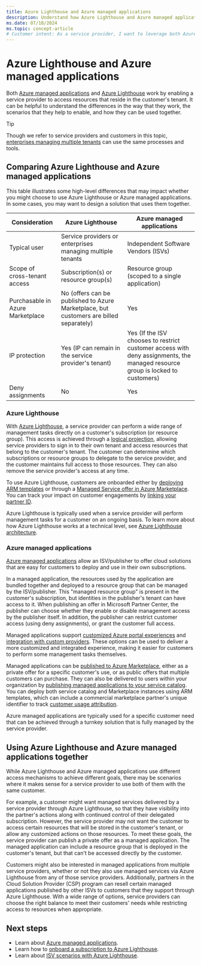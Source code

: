```yaml
---
title: Azure Lighthouse and Azure managed applications
description: Understand how Azure Lighthouse and Azure managed applications can be used together.
ms.date: 07/10/2024
ms.topic: concept-article
# Customer intent: As a service provider, I want to leverage both Azure Lighthouse and Azure managed applications, so that I can efficiently manage customer resources while maintaining control and access permissions tailored to their specific needs.
---
```


# Azure Lighthouse and Azure managed applications

Both [Azure managed applications](/azure/azure-resource-manager/managed-applications/overview) and [Azure Lighthouse](../overview.md) work by enabling a service provider to access resources that reside in the customer's tenant. It can be helpful to understand the differences in the way that they work, the scenarios that they help to enable, and how they can be used together.

> [!TIP]
> Though we refer to service providers and customers in this topic, [enterprises managing multiple tenants](enterprise.md) can use the same processes and tools.

## Comparing Azure Lighthouse and Azure managed applications

This table illustrates some high-level differences that may impact whether you might choose to use Azure Lighthouse or Azure managed applications. In some cases, you may want to design a solution that uses them together.

|Consideration  |Azure Lighthouse  |Azure managed applications  |
|---------|---------|---------|
|Typical user     |Service providers or enterprises managing multiple tenants         |Independent Software Vendors (ISVs)         |
|Scope of cross-tenant access     |Subscription(s) or resource group(s)         |Resource group (scoped to a single application)         |
|Purchasable in Azure Marketplace     |No (offers can be published to Azure Marketplace, but customers are billed separately)        |Yes         |
|IP protection |Yes (IP can remain in the service provider's tenant) |Yes (If the ISV chooses to restrict customer access with deny assignments, the managed resource group is locked to customers) |
|Deny assignments     |No         |Yes        |

### Azure Lighthouse

With [Azure Lighthouse](../overview.md), a service provider can perform a wide range of management tasks directly on a customer's subscription (or resource group). This access is achieved through a [logical projection](architecture.md#logical-projection), allowing service providers to sign in to their own tenant and access resources that belong to the customer's tenant. The customer can determine which subscriptions or resource groups to delegate to the service provider, and the customer maintains full access to those resources. They can also remove the service provider's access at any time.

To use Azure Lighthouse, customers are onboarded either by [deploying ARM templates](../how-to/onboard-customer.md) or through a [Managed Service offer in Azure Marketplace](managed-services-offers.md). You can track your impact on customer engagements by [linking your partner ID](/azure/cost-management-billing/manage/link-partner-id).

Azure Lighthouse is typically used when a service provider will perform management tasks for a customer on an ongoing basis. To learn more about how Azure Lighthouse works at a technical level, see [Azure Lighthouse architecture](architecture.md).

### Azure managed applications

[Azure managed applications](/azure/azure-resource-manager/managed-applications/overview) allow an ISV/publisher to offer cloud solutions that are easy for customers to deploy and use in their own subscriptions.

In a managed application, the resources used by the application are bundled together and deployed to a resource group that can be managed by the ISV/publisher. This "managed resource group" is present in the customer's subscription, but identities in the publisher's tenant can have access to it. When publishing an offer in Microsoft Partner Center, the publisher can choose whether they enable or disable management access by the publisher itself. In addition, the publisher can restrict customer access (using deny assignments), or grant the customer full access.

Managed applications support [customized Azure portal experiences](/azure/azure-resource-manager/managed-applications/concepts-view-definition) and [integration with custom providers](/azure/azure-resource-manager/managed-applications/tutorial-create-managed-app-with-custom-provider). These options can be used to deliver a more customized and integrated experience, making it easier for customers to perform some management tasks themselves.

Managed applications can be [published to Azure Marketplace](/azure/marketplace/azure-app-offer-setup), either as a private offer for a specific customer's use, or as public offers that multiple customers can purchase. They can also be delivered to users within your organization by [publishing managed applications to your service catalog](/azure/azure-resource-manager/managed-applications/publish-service-catalog-app). You can deploy both service catalog and Marketplace instances using ARM templates, which can include a commercial marketplace partner's unique identifier to track [customer usage attribution](/azure/marketplace/azure-partner-customer-usage-attribution).

Azure managed applications are typically used for a specific customer need that can be achieved through a turnkey solution that is fully managed by the service provider.

## Using Azure Lighthouse and Azure managed applications together

While Azure Lighthouse and Azure managed applications use different access mechanisms to achieve different goals, there may be scenarios where it makes sense for a service provider to use both of them with the same customer.

For example, a customer might want managed services delivered by a service provider through Azure Lighthouse, so that they have visibility into the partner's actions along with continued control of their delegated subscription. However, the service provider may not want the customer to access certain resources that will be stored in the customer's tenant, or allow any customized actions on those resources. To meet these goals, the service provider can publish a private offer as a managed application. The managed application can include a resource group that is deployed in the customer's tenant, but that can't be accessed directly by the customer.

Customers might also be interested in managed applications from multiple service providers, whether or not they also use managed services via Azure Lighthouse from any of those service providers. Additionally, partners in the Cloud Solution Provider (CSP) program can resell certain managed applications published by other ISVs to customers that they support through Azure Lighthouse. With a wide range of options, service providers can choose the right balance to meet their customers' needs while restricting access to resources when appropriate.

## Next steps

- Learn about [Azure managed applications](/azure/azure-resource-manager/managed-applications/overview).
- Learn how to [onboard a subscription to Azure Lighthouse](../how-to/onboard-customer.md).
- Learn about [ISV scenarios with Azure Lighthouse](isv-scenarios.md).

